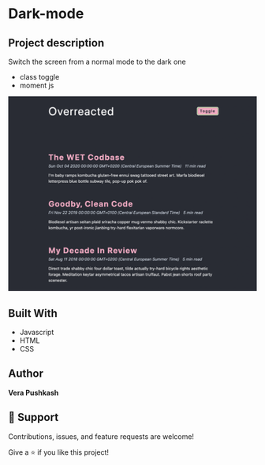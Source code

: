 # Dark-mode

## Project description
Switch the screen from a normal mode to the dark one
- class toggle
- moment js



![Dark-mode](https://github.com/barcelo2/Dark-mode/blob/main/Darkmode/Screenshot%202022-06-24%20at%2016.09.05.png)




## Built With

- Javascript
- HTML 
- CSS

## Author

**Vera Pushkash**

## 🤝 Support

Contributions, issues, and feature requests are welcome!

Give a ⭐️ if you like this project!
